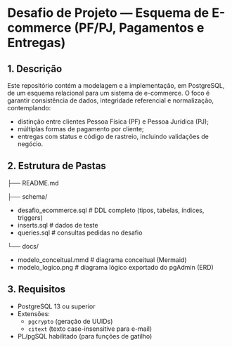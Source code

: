 # Desafio de Projeto — Esquema de E-commerce (PF/PJ, Pagamentos e Entregas)

## 1. Descrição
Este repositório contém a modelagem e a implementação, em PostgreSQL, de um esquema relacional para um sistema de e-commerce. O foco é garantir consistência de dados, integridade referencial e normalização, contemplando:
- distinção entre clientes Pessoa Física (PF) e Pessoa Jurídica (PJ);
- múltiplas formas de pagamento por cliente;
- entregas com status e código de rastreio, incluindo validações de negócio.

## 2. Estrutura de Pastas
├── README.md

├── schema/
- desafio_ecommerce.sql # DDL completo (tipos, tabelas, índices, triggers)
- inserts.sql # dados de teste
- queries.sql # consultas pedidas no desafio
  
└── docs/
- modelo_conceitual.mmd # diagrama conceitual (Mermaid)
- modelo_logico.png # diagrama lógico exportado do pgAdmin (ERD)


## 3. Requisitos
- PostgreSQL 13 ou superior
- Extensões:
  - `pgcrypto` (geração de UUIDs)
  - `citext` (texto case-insensitive para e-mail)
- PL/pgSQL habilitado (para funções de gatilho)


